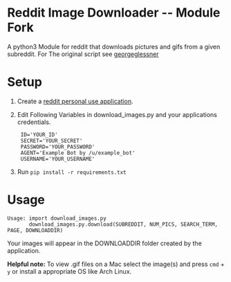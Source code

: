 # Reddit Image Downloader -- Module Fork

A python3 Module for reddit that downloads pictures and gifs from a given subreddit.
For The original script see [georgeglessner](https://github.com/georgeglessner/RedditImageDownloader)
# Setup 
1. Create a [reddit personal use application](https://www.reddit.com/prefs/apps/).

2. Edit Following Variables in download_images.py and your applications credentials.

		ID='YOUR_ID'  
		SECRET='YOUR_SECRET'  
		PASSWORD='YOUR_PASSWORD'  
		AGENT='Example Bot by /u/example_bot'  
		USERNAME='YOUR_USERNAME'  

3. Run `pip install -r requirements.txt`

# Usage


	Usage: import download_images.py
           download_images.py.download(SUBREDDIT, NUM_PICS, SEARCH_TERM, PAGE, DOWNLOADDIR)


Your images will appear in the DOWNLOADDIR folder created by the application.

__Helpful note:__ To view .gif files on a Mac select the image(s) and press `cmd` + `y` or install a appropriate OS like Arch Linux.


